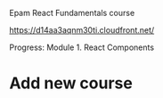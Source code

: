 Epam React Fundamentals course

https://d14aa3aqnm30ti.cloudfront.net/

Progress: Module 1. React Components 
# Add new course

